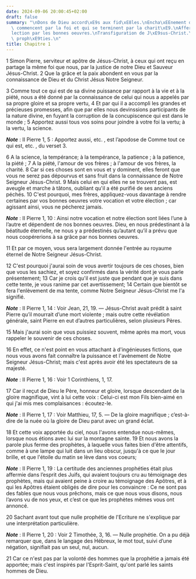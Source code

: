 ```yaml
---
date: 2024-09-06 20:00:45+02:00
draft: false
summary: "\nDons de Dieu accord\xE9s aux fid\xE8les.\nEncha\xEEnement des vertus qui\
  \ commencent par la foi et qui se terminent par la charit\xE9.\nAffermir son \xE9\
  lection par les bonnes oeuvres.\nTransfiguration de J\xE9sus-Christ.\nUsage des\
  \ proph\xE9ties.\n"
title: Chapitre 1
---
```





1 Simon Pierre, serviteur et apôtre de Jésus-Christ, à ceux qui ont reçu en partage la même foi que nous, par la justice de notre Dieu et Sauveur Jésus-Christ. 2 Que la grâce et la paix abondent en vous par la connaissance de Dieu et du Christ Jésus Notre Seigneur.


3 Comme tout ce qui est de sa divine puissance par rapport à la vie et à la piété, nous a été donné par la connaissance de celui qui nous a appelés par sa propre gloire et sa propre vertu, 4 Et par qui il a accompli les grandes et précieuses promesses, afin que par elles nous devinssions participants de la nature divine, en fuyant la corruption de la concupiscence qui est dans le monde ; 5 Apportez aussi tous vos soins pour joindre à votre foi la vertu; à la vertu, la science.

***Note*** :  II Pierre 1, 5 : Apportez aussi, etc. , est l’apodose de Comme tout ce qui est, etc. , du verset 3.

6 A la science, la tempérance; à la tempérance, la patience ; à la patience, la piété ; 7 A la piété, l'amour de vos frères ; à l'amour de vos frères, la charité. 8 Car si ces choses sont en vous et y dominent, elles feront que vous ne serez pas dépourvus et sans fruit dans la connaissance de Notre Seigneur Jésus-Christ. 9 Mais celui en qui elles ne se trouvent pas, est aveugle et marche à tâtons, oubliant qu'il a été purifié de ses anciens péchés. 10 C'est pourquoi, mes frères, appliquez-vous davantage à rendre certaines par vos bonnes oeuvres votre vocation et votre élection ; car agissant ainsi, vous ne pécherez jamais.

***Note*** :  II Pierre 1, 10 : Ainsi notre vocation et notre élection sont liées l’une à l’autre et dépendent de nos bonnes oeuvres. Dieu, en nous prédestinant à la béatitude éternelle, ne nous y a prédestinés qu’autant qu’il a prévu que nous coopérerions à sa grâce par nos bonnes oeuvres.

11 Et par ce moyen, vous sera largement donnée l'entrée au royaume éternel de Notre Seigneur Jésus-Christ.


12 C'est pourquoi j'aurai soin de vous avertir toujours de ces choses, bien que vous les sachiez, et soyez confirmés dans la vérité dont je vous parle présentement; 13 Car je crois qu'il est juste que pendant que je suis dans cette tente, je vous ranime par cet avertissement; 14 Certain que bientôt se fera l'enlèvement de ma tente, comme Notre Seigneur Jésus-Christ me l'a signifié.

***Note*** :  II Pierre 1, 14 : Voir Jean, 21, 19. ― Jésus-Christ avait prédit à saint Pierre qu’il mourrait d’une mort violente ; mais outre cette révélation générale, saint Pierre en eut d’autres particulières, selon plusieurs Pères.

15 Mais j'aurai soin que vous puissiez souvent, même après ma mort, vous rappeler le souvenir de ces choses.


16 En effet, ce n'est point en vous attachant à d'ingénieuses fictions, que nous vous avons fait connaître la puissance et l'avènement de Notre Seigneur Jésus-Christ; mais c'est après avoir été les spectateurs de sa majesté.

***Note*** :  II Pierre 1, 16 : Voir 1 Corinthiens, 1, 17.

17 Car il reçut de Dieu le Père, honneur et gloire, lorsque descendant de la gloire magnifique, vint à lui cette voix : Celui-ci est mon Fils bien-aimé en qui j'ai mis mes complaisances : écoutez-le.

***Note*** :  II Pierre 1, 17 : Voir Matthieu, 17, 5. ― De la gloire magnifique ; c’est-à-dire de la nuée où la gloire de Dieu parut avec un grand éclat.

18 Et cette voix apportée du ciel, nous l'avons entendue nous-mêmes, lorsque nous étions avec lui sur la montagne sainte. 19 Et nous avons la parole plus ferme des prophètes, à laquelle vous faites bien d'être attentifs, comme à une lampe qui luit dans un lieu obscur, jusqu'à ce que le jour brille, et que l'étoile du matin se lève dans vos coeurs;

***Note*** :  II Pierre 1, 19 : La certitude des anciennes prophéties était plus affermie dans l’esprit des Juifs, qui avaient toujours cru au témoignage des prophètes, mais qui avaient peine à croire au témoignage des Apôtres, et à qui les Apôtres étaient obligés de dire pour les convaincre : Ce ne sont pas des fables que nous vous prêchons, mais ce que nous vous disons, nous l’avons vu de nos yeux, et c’est ce que les prophètes mêmes vous ont annoncé.

20 Sachant avant tout que nulle prophétie de l'Ecriture ne s'explique par une interprétation particulière.

***Note*** :  II Pierre 1, 20 : Voir 2 Timothée, 3, 16. ― Nulle prophétie. On a pu déjà remarquer que, dans le langage des Hébreux, le mot tout, suivi d’une négation, signifiait pas un seul, nul, aucun.

21 Car ce n'est pas par la volonté des hommes que la prophétie a jamais été apportée; mais c'est inspirés par l'Esprit-Saint, qu'ont parlé les saints hommes de Dieu.

